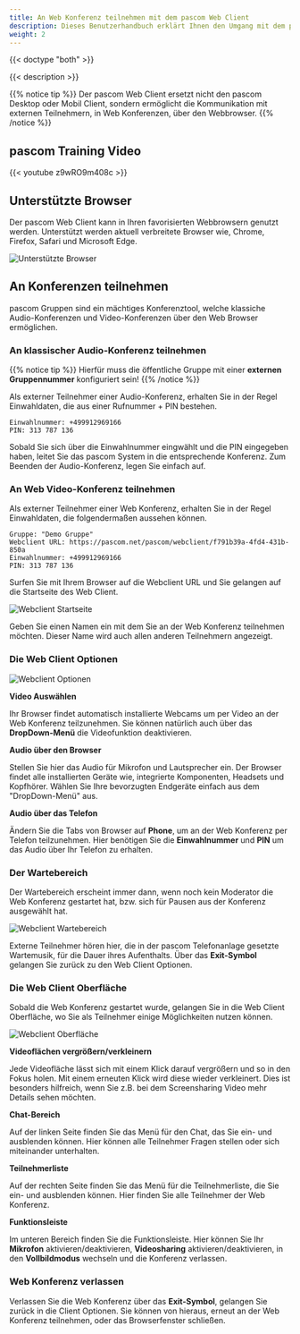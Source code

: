 ```yaml
---
title: An Web Konferenz teilnehmen mit dem pascom Web Client
description: Dieses Benutzerhandbuch erklärt Ihnen den Umgang mit dem pascom Web Client.
weight: 2
---
```



{{< doctype "both" >}}

{{< description >}}


{{% notice tip %}}
Der pascom Web Client ersetzt nicht den pascom Desktop oder Mobil Client, sondern ermöglicht die Kommunikation mit externen Teilnehmern, in Web Konferenzen, über den Webbrowser.
{{% /notice %}}

## pascom Training Video

{{< youtube z9wRO9m408c >}} 

## Unterstützte Browser

Der pascom Web Client kann in Ihren favorisierten Webbrowsern genutzt werden. Unterstützt werden aktuell verbreitete Browser wie, Chrome, Firefox, Safari und Microsoft Edge. 

![Unterstützte Browser](browser_logos.png?width=50%)


## An Konferenzen teilnehmen

pascom Gruppen sind ein mächtiges Konferenztool, welche klassiche Audio-Konferenzen und Video-Konferenzen über den Web Browser ermöglichen.

### An klassischer Audio-Konferenz teilnehmen

{{% notice tip %}}
Hierfür muss die öffentliche Gruppe mit einer **externen Gruppennummer** konfiguriert sein!
{{% /notice %}}

Als externer Teilnehmer einer Audio-Konferenz, erhalten Sie in der Regel Einwahldaten, die aus einer Rufnummer + PIN bestehen.

```
Einwahlnummer: +499912969166
PIN: 313 787 136

```
Sobald Sie sich über die Einwahlnummer eingwählt und die PIN eingegeben haben, leitet Sie das pascom System in die entsprechende Konferenz. Zum Beenden der Audio-Konferenz, legen Sie einfach auf.

### An Web Video-Konferenz teilnehmen

Als externer Teilnehmer einer Web Konferenz, erhalten Sie in der Regel Einwahldaten, die folgendermaßen aussehen können.

```
Gruppe: "Demo Gruppe"
Webclient URL: https://pascom.net/pascom/webclient/f791b39a-4fd4-431b-850a
Einwahlnummer: +499912969166
PIN: 313 787 136

```
Surfen Sie mit Ihrem Browser auf die Webclient URL und Sie gelangen auf die Startseite des Web Client.

![Webclient Startseite](webclient_startpage.de.PNG?width=100%)

Geben Sie einen Namen ein mit dem Sie an der Web Konferenz teilnehmen möchten. Dieser Name wird auch allen anderen Teilnehmern angezeigt. 

### Die Web Client Optionen

![Webclient Optionen](webclient_options.de.jpg)

**Video Auswählen**  

Ihr Browser findet automatisch installierte Webcams um per Video an der Web Konferenz teilzunehmen. Sie können natürlich auch über das **DropDown-Menü** die Videofunktion deaktivieren. 

**Audio über den Browser**  

Stellen Sie hier das Audio für Mikrofon und Lautsprecher ein. Der Browser findet alle installierten Geräte wie, integrierte Komponenten, Headsets und Kopfhörer. Wählen Sie Ihre bevorzugten Endgeräte einfach aus dem "DropDown-Menü" aus. 

**Audio über das Telefon**  

Ändern Sie die Tabs von Browser auf **Phone**, um an der Web Konferenz per Telefon teilzunehmen. Hier benötigen Sie die **Einwahlnummer** und **PIN** um das Audio über Ihr Telefon zu erhalten. 

### Der Wartebereich

Der Wartebereich erscheint immer dann, wenn noch kein Moderator die Web Konferenz gestartet hat, bzw. sich für Pausen aus der Konferenz ausgewählt hat. 

![Webclient Wartebereich](webclient_waiting.de.PNG?width=60%)

Externe Teilnehmer hören hier, die in der pascom Telefonanlage gesetzte Wartemusik, für die Dauer ihres Aufenthalts. Über das **Exit-Symbol** gelangen Sie zurück zu den Web Client Optionen.

### Die Web Client Oberfläche

Sobald die Web Konferenz gestartet wurde, gelangen Sie in die Web Client Oberfläche, wo Sie als Teilnehmer einige Möglichkeiten nutzen können.

![Webclient Oberfläche](webclient.PNG?width=100%)

**Videoflächen vergrößern/verkleinern**  

Jede Videofläche lässt sich mit einem Klick darauf vergrößern und so in den Fokus holen. Mit einem erneuten Klick wird diese wieder verkleinert. Dies ist besonders hilfreich, wenn Sie z.B. bei dem Screensharing Video mehr Details sehen möchten. 

**Chat-Bereich**  

Auf der linken Seite finden Sie das Menü für den Chat, das Sie ein- und ausblenden können. Hier können alle Teilnehmer Fragen stellen oder sich miteinander unterhalten.

**Teilnehmerliste**  

Auf der rechten Seite finden Sie das Menü für die Teilnehmerliste, die Sie ein- und ausblenden können. Hier finden Sie alle Teilnehmer der Web Konferenz.

**Funktionsleiste**  

Im unteren Bereich finden Sie die Funktionsleiste. Hier können Sie Ihr **Mikrofon** aktivieren/deaktivieren, **Videosharing** aktivieren/deaktivieren, in den **Vollbildmodus** wechseln und die Konferenz verlassen.

### Web Konferenz verlassen

Verlassen Sie die Web Konferenz über das **Exit-Symbol**, gelangen Sie zurück in die Client Optionen. Sie können von hieraus, erneut an der Web Konferenz teilnehmen, oder das Browserfenster schließen.










